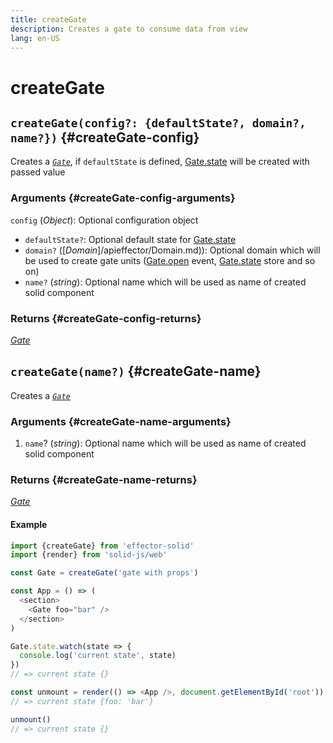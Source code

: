 ```yaml
---
title: createGate
description: Creates a gate to consume data from view
lang: en-US
---
```


# createGate

## `createGate(config?: {defaultState?, domain?, name?})` {#createGate-config}

Creates a [_`Gate`_](/api/effector-solid/Gate.md), if `defaultState` is defined, [Gate.state](/api/effector-solid/Gate.md#state) will be created with passed value

### Arguments {#createGate-config-arguments}

`config` (_Object_): Optional configuration object

- `defaultState?`: Optional default state for [Gate.state](/api/effector-solid/Gate.md#state)
- `domain?` ([_Domain_]/apieffector/Domain.md)): Optional domain which will be used to create gate units ([Gate.open](/api/effector-solid/Gate.md#open) event, [Gate.state](/api/effector-solid/Gate.md#state) store and so on)
- `name?` (_string_): Optional name which will be used as name of created solid component

### Returns {#createGate-config-returns}

[_Gate_](/api/effector-solid/Gate.md)

## `createGate(name?)` {#createGate-name}

Creates a [_`Gate`_](/api/effector-solid/Gate.md)

### Arguments {#createGate-name-arguments}

1. `name`? (_string_): Optional name which will be used as name of created solid component

### Returns {#createGate-name-returns}

[_Gate_](/api/effector-solid/Gate.md)

#### Example

```js
import {createGate} from 'effector-solid'
import {render} from 'solid-js/web'

const Gate = createGate('gate with props')

const App = () => (
  <section>
    <Gate foo="bar" />
  </section>
)

Gate.state.watch(state => {
  console.log('current state', state)
})
// => current state {}

const unmount = render(() => <App />, document.getElementById('root'))
// => current state {foo: 'bar'}

unmount()
// => current state {}
```
